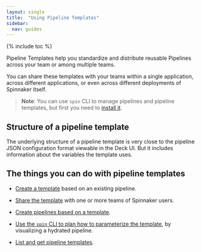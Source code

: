 ```yaml
---
layout: single
title:  "Using Pipeline Templates"
sidebar:
  nav: guides
---
```


{% include toc %}

Pipeline Templates help you standardize and distribute reusable Pipelines
across your team or among multiple teams.

You can share these templates with your teams within a single application,
across different applications, or even across different deployments of
Spinnaker itself.

> **Note**: You can use `spin` CLI to manage pipelines and pipeline templates,
> but first you need to [install it](/guides/spin/cli/).

## Structure of a pipeline template

The underlying structure of a pipeline template is very close to the pipeline
JSON configuration format viewable in the Deck UI. But it includes information
about the variables the template uses.

## The things you can do with pipeline templates

* [Create a template](/guides/user/pipeline/pipeline-templates/create/) based
on an existing pipeline.

* [Share the template](/guides/user/pipeline/pipeline-templates/distribute/)
with one or more teams of Spinnaker users.

* [Create pipelines based on a
template](/guides/user/pipeline/pipeline-templates/instantiate/). 

* [Use the `spin` CLI to plan how to parameterize the
template](/guides/user/pipeline/pipeline-templates/parameterize/#visualize-the-hydrated-pipeline),
by visualizing a hydrated pipeline. 

* [List and get pipeline templates](/guides/user/spin/pipeline-templates/).